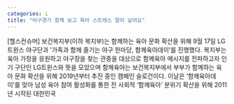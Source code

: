 ```yaml
---
categories: i
title: "야구경기 함께 보고 육아 스트레스 멀리 날려요"
---
```

[헬스컨슈머] 보건복지부(이하 복지부)는 함께하는 육아 문화 확산을 위해 9월 17일 LG트윈스 야구단과 ‛가족과 함께 즐기는 야구 한마당, 함께육아데이’를 진행했다. 복지부는 육아 가정을 응원하고 야구장을 찾는 관중을 대상으로 함께육아 메시지를 전파하고자 인기 구단인 LG트윈스와 뜻을 모았으며 함께육아는 보건복지부에서 부부가 함께하는 육아 문화 확산을 위해 2019년부터 추진 중인 캠페인 슬로건이다. 이날은 ‘함께육아데이’를 맞아 남성 육아 참여 활성화를 통한 전 사회적 ‘함께육아’ 분위기 확산을 위해 2011년 시작된 대한민국